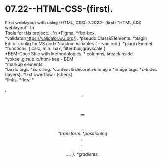 # 07.22--HTML-CSS-(first).
First weblayout with using (HTML, CSS).
7.2022- (first) "HTML,CSS weblayout".  \n                                                                                                       
Tools for this project:...  \n 
                 *Figma.                                      *flex-box.  
                 *validator(https://validator.w3.org/).       *pseudo Class&Elements. 
                 *plagin Editor config for VS.code            *castom variables ( --var: red ).
                 *plagin Emmet.                               *functions: {  calc, min. max, filter:blur,grayscale }  
                 *BEM-Code Stile with Methodologies.          * columns, breackinside.   
                 *yoksel.github.io/html-tree - BEM  
                 *markup elements.    
 *basic tags.              *scrolling.                                        *content & decorative imagrs
 *image tags.              *z-index (layers).                                 *text owerflow - (check)       
 *links.                   *flow.                                             *<audio>, <video>
 *buttons.                 *stylization (text, colors, fonts,                 *Forms: { lable, checkbox, radiobtnm, 
 *list tags.                 background, borders, shadows).                      textarea, placeholder, select, 
 *tables tags.             *image formats.                                       disabled, fieldset & legend...       }
 *selectors                *connecting fonts.                                 *combinator selectors.
 *properties               *site container .                                  *all: unset, initial, inherit, revert.
 *block model              *Semantics of the HTML tree:  {                    *transition.
 *border-box                 <main />, <header>,<h1>–<h6>, <nav>              *transform.
 *positioning                <section>, <article>, <aside>, <footer>.... }.   *gradients.
